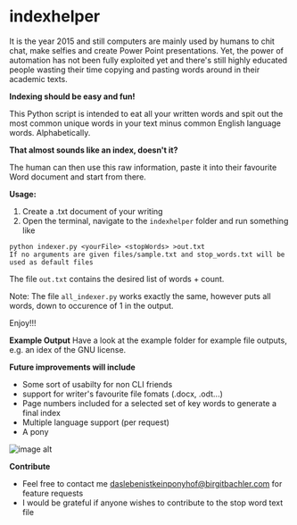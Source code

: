 # indexhelper

It is the year 2015 and still computers are mainly used by humans to chit chat, make selfies and create Power Point presentations. Yet, the power of automation has not been fully exploited yet and there's still highly educated people wasting their time copying and pasting words around in their academic texts.

**Indexing should be easy and fun!**

This Python script is intended to eat all your written words and spit out the most common unique words in your text minus common English language words. Alphabetically.

**That almost sounds like an index, doesn't it?**

The human can then use this raw information, paste it into their favourite Word document and start from there.

**Usage:**

1. Create a .txt document of your writing
2. Open the terminal, navigate to the `indexhelper` folder and run something like
```
python indexer.py <yourFile> <stopWords> >out.txt
If no arguments are given files/sample.txt and stop_words.txt will be used as default files
```
The file `out.txt` contains the desired list of words + count.

Note: The file `all_indexer.py` works exactly the same, however puts all words, down to occurence of 1 in the output.

Enjoy!!!

**Example Output**
Have a look at the example folder for example file outputs, e.g. an idex of the GNU license.


**Future improvements will include**

* Some sort of usabilty for non CLI friends
* support for writer's favourite file fomats (.docx, .odt...)
* Page numbers included for a selected set of key words to generate a final index
* Multiple language support (per request)
* A pony

![image alt](http://www.publicdomainpictures.net/pictures/80000/velka/a-pony-1393433833jWp.jpg "This Pony")

**Contribute**

* Feel free to contact me daslebenistkeinponyhof@birgitbachler.com for feature requests
* I would be grateful if anyone wishes to contribute to the stop word text file
